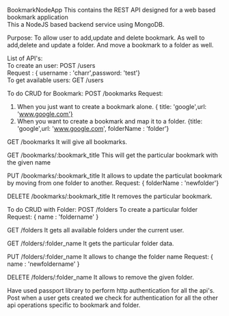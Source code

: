 
BookmarkNodeApp
This contains the REST API designed for a web based bookmark application   
This a NodeJS based backend service using MongoDB.  

Purpose: To allow user to add,update and delete bookmark. As well to add,delete and update a folder. And move a bookmark to a folder as well.  

List of API's:  
To create an user: 
POST /users  
Request : { username : 'charr',password: 'test'}  
To get available users: 
GET /users  

To do CRUD for Bookmark: 
POST /bookmarks 
Request:  
1. When you just want to create a bookmark alone. { title: 'google',url: 'www.google.com'} 
2. When you want to create a bookmark and map it to a folder. {title: 'google',url: 'www.google.com', folderName : 'folder'}  

GET /bookmarks 
It will give all bookmarks.  

GET /bookmarks/:bookmark_title 
This will get the particular bookmark with the given name  

PUT /bookmarks/:bookmark_title 
It allows to update the particulat bookmark by moving from one folder to another. 
Request: { folderName : 'newfolder'}  

DELETE /bookmarks/:bookmark_title 
It removes the particular bookmark.  

To do CRUD with Folder: 
POST /folders 
To create a particular folder 
Request: { name : 'foldername' }  

GET /folders 
It gets all available folders under the current user.  

GET /folders/:folder_name 
It gets the particular folder data.  

PUT /folders/:folder_name 
It allows to change the folder name 
Request: { name : 'newfoldername' }  

DELETE /folders/:folder_name 
It allows to remove the given folder.  

Have used passport library to perform http authentication for all the api's.  Post when a user gets created we check for authentication for all the other api operations specific to bookmark and folder.
